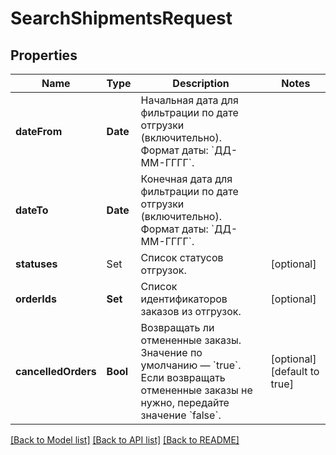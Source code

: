 # SearchShipmentsRequest

## Properties
Name | Type | Description | Notes
------------ | ------------- | ------------- | -------------
**dateFrom** | **Date** | Начальная дата для фильтрации по дате отгрузки (включительно).  Формат даты: &#x60;ДД-ММ-ГГГГ&#x60;.  | 
**dateTo** | **Date** | Конечная дата для фильтрации по дате отгрузки (включительно).  Формат даты: &#x60;ДД-ММ-ГГГГ&#x60;.  | 
**statuses** | Set<ShipmentStatusType> | Список статусов отгрузок. | [optional] 
**orderIds** | **Set<Int64>** | Список идентификаторов заказов из отгрузок. | [optional] 
**cancelledOrders** | **Bool** | Возвращать ли отмененные заказы.  Значение по умолчанию — &#x60;true&#x60;. Если возвращать отмененные заказы не нужно, передайте значение &#x60;false&#x60;.  | [optional] [default to true]

[[Back to Model list]](../README.md#documentation-for-models) [[Back to API list]](../README.md#documentation-for-api-endpoints) [[Back to README]](../README.md)


